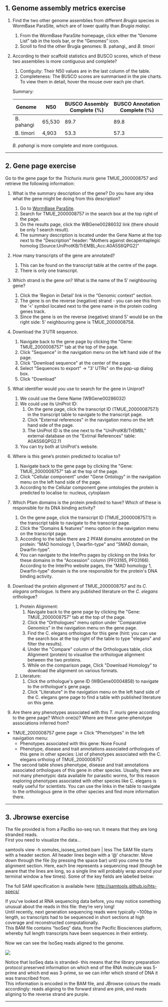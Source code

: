 ## 1. Genome assembly metrics exercise <a name="genomes_exercise"></a>

1. Find the two other genome assemblies from different _Brugia_ species in WormBase ParaSite, which are of lower quality than _Brugia malayi_.
   1. From the WormBase ParaSite homepage, click either the ”Genome List” tab in the tools bar, or the “Genomes” icon.
   2. Scroll to find the other Brugia genomes: B. pahangi_ and _B. timori_
2. According to their scaffold statistics and BUSCO scores, which of these two assemblies is more contiguous and complete?
   1. Contiguity: Their N50 values are in the last column of the table.
   2. Completeness: The BUSCO scores are summarised in the pie charts. To view them in detail, hover the mouse over each pie chart.
   
   Summary:

    | Genome | N50 | BUSCO Assembly Complete (%) | BUSCO Annotation Complete (%) |
    | ------ | --- | -------------- | -------------------- |
    | B. pahangi | 65,530 | 89.7 | 89.8 |
    | B. timori | 4,903 | 53.3 | 57.3 |
   
   *B. pahangi* is more complete and more contiguous.

---
## 2. Gene page exercise <a name="gene_page_exercise"></a>

Go to the gene page for the _Trichuris muris_ gene TMUE_2000008757 and retrieve the following information:
1. What is the summary description of the gene? Do you have any idea what the gene might be doing from this description?
   1. Go to [WormBase ParaSite](https://parasite.wormbase.org/index.html).
   2. Search for TMUE_2000008757 in the search box at the top right of the page.
   3. On the results page, click the WBGene00286032 link (there should be only 1 search result).
   4. The summary description is located under the Gene Name at the top next to the "Description" header: "Mothers against decapentaplegic homolog \[Source:UniProtKB/TrEMBL;Acc:A0A5S6QPG2\]"

2. How many transcripts of the gene are annotated?
   1. This can be found on the transcript table at the centre of the page.
   2. There is only one transcript.

3. Which strand is the gene on? What is the name of the 5’ neighbouring gene?
   1. Click the ‘Region in Detail’ link in the “Genomic context” section.
   2. The gene is on the reverse (negative) strand - you can see this from the ‘<’ symbol located next to the gene name in the protein coding genes track.
   3. Since the gene is on the reverse (negative) strand 5' would be on the right side: 5' neighbouring gene is TMUE_2000008758.

4. Download the 3’UTR sequence.
   1. Navigate back to the gene page by clicking the "Gene: TMUE_2000008757" tab at the top of the page. 
   2. Click "Sequence" in the navigation menu on the left hand side of the page.
   3. Click "Download sequence" at the center of the page.
   4. Select "Sequences to export" -> "3' UTRs" on the pop-up dialog box.
   5. Click "Download"

5. What identifier would you use to search for the gene in Uniprot?
   1. We could use the Gene Name (WBGene00286032)
   2. We could use its UniProt ID:
      1. On the gene page, click the transcript ID (TMUE_2000008757.1) in the transcript table to navigate to the transcript page.
      2. Click "External references" in the navigation menu on the left hand side of the page.
      3. The UniProt ID is the one next to the "UniProtKB/TrEMBL" external database on the "Extrnal References" table: A0A5S6QPG2.11
   3. You can try both at UniProt's website.

6. Where is this gene’s protein predicted to localise to?
   1. Navigate back to the gene page by clicking the "Gene: TMUE_2000008757" tab at the top of the page.
   2. Click "Cellular component" under "Gene Ontology" in the navigation menu on the left hand side of the page.
   3. According to the Cellular component gene ontologies the protein is predicted to localise to: nucleus, cytoplasm

7. Which Pfam domains is the protein predicted to have? Which of these is responsible for its DNA binding activity?
   1. On the gene page, click the transcript ID (TMUE_2000008757.1) in the transcript table to navigate to the transcript page.
   2. Click the “Domains & features” menu option in the navigation menu on the transcript page.
   3. According to the table there are 2 PFAM domains annotated on the protein: "MAD homology 1, Dwarfin-type" and  "SMAD domain, Dwarfin-type".
   4. You can navigate to the InterPro pages by clicking on the links for these domains in the "Accession" column (PF03165, PF03166). According to the InterPro website pages, the "MAD homology 1, Dwarfin-type" domain is the one responsible for the protein's DNA binding activity.

8. Download the protein alignment of TMUE_2000008757 and its _C. elegans_ orthologue. Is there any published literature on the _C. elegans_ orthologue?
   1. Protein Alignment:
      1. Navigate back to the gene page by clicking the "Gene: TMUE_2000008757" tab at the top of the page.
      2. Click the “Orthologues” menu option under "Comparative Genomics" in the navigation menu on the gene page.
      3. Find the C. elegans orthologue for this gene (hint: you can use the search box at the top right of the table to type "elegans" and filter the results).
      4. Under the "Compare" column of the Orthologues table, click Alignment (protein) to visualise the orthologue alignment between the two proteins.
      5. While on the comparison page, Click "Download Homology" to download the alignment on various formats. 
   2. Literature:
      1. Click the orthologue's gene ID (WBGene00004858) to navigate to the orthologue's gene page.
      2. Click "Literature" in the navigation menu on the left hand side of the C. elegans gene page to find a table with published literature on this gene.

9. Are there any phenotypes associated with this _T. muris_ gene according to the gene page? Which one(s)? Where are these gene-phenotype associations inferred from?
* TMUE_2000008757 gene page -> Click "Phenotypes" in the left navigation menu:
   * Phenotypes associated with this gene: None Found
   * Phenotype, disease and trait annotations associated orthologues of this gene in other species: List of phenotypes associated with the C. elegans ortholog of TMUE_2000008757
* The second table shows phenotype, disease and trait annotations associated orthologues of this gene in other species. Usually, there are not many phenotypic data available for parasitic worms, for this reason exploring phenotypes associated with other species like C. elegans is really useful for scientists. You can use the links in the table to navigate to the orthologous gene in the other species and find more information there. 

---
## 3. Jbrowse exercise <a name="jbrowse_exercise"></a>

The file provided is from a PacBio iso-seq run. It means that they are long stranded reads.    
First you need to visualize the data...   

samtools view -h somules_isoseq_sorted.bam | less
The SAM file starts with a header section. All header lines begin with a ‘@’ character.
Move down through the file (by pressing the space bar) until you come to the alignment section. Here, each line represents a sequencing read (though be aware that the lines are long, so a single line will probably wrap around your terminal window a few times). Some of the key fields are labelled below:

The full SAM specification is available here: http://samtools.github.io/hts-specs/

If you’ve looked at RNA sequencing data before, you may notice something unusual about the reads in this file: they’re very long!     
Until recently, next generation sequencing reads were typically ~100bp in length, so transcripts had to be sequenced in short sections at high coverage and reconstructed computationally.     
This BAM file contains “IsoSeq” data, from the Pacific Biosciences platform, whereby full length transcripts have been sequences in their entirety.

Now we can see the IsoSeq reads aligned to the genome.     

![](figures/jbrowse12.png)

Notice that IsoSeq data is stranded- this means that the library preparation protocol preserved information on which end of the RNA molecule was 5-prime and which end was 3-prime, so we can infer which strand of DNA it was transcribed from.   
This information is encoded in the BAM file, and JBrowse colours the reads accordingly: reads aligning to the forward strand are pink, and reads aligning to the reverse strand are purple.

 ---
